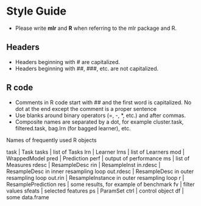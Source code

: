 # Style Guide

* Please write **mlr** and **R** when referring to the mlr package and R.

## Headers

* Headers beginning with # are capitalized.
* Headers beginning with ##, ###, etc. are not capitalized.

## R code

* Comments in R code start with ## and the first word is capitalized. 
  No dot at the end except the comment is a proper sentence
* Use blanks around binary operators (=, -, *, etc.) and after commas.
* Composite names are separated by a dot, for example cluster.task, filtered.task, 
bag.lrn (for bagged learner), etc.

Names of frequently used R objects

task | Task
tasks | list of Tasks
lrn | Learner
lrns | list of Learners
mod | WrappedModel
pred | Prediction
perf | output of performance
ms | list of Measures
rdesc | ResampleDesc
rin | ResampleInst
in.rdesc | ResampleDesc in inner resampling loop
out.rdesc | ResampleDesc in outer resampling loop
out.rin | ResampleInstance in outer resampling loop
r | ResamplePrediction
res | some results, for example of benchmark
fv | filter values
sfeats | selected features
ps | ParamSet
ctrl | control object
df | some data.frame

